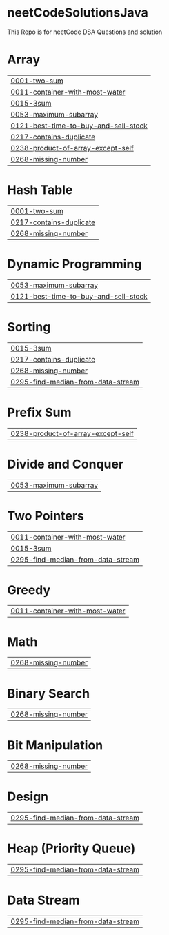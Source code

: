# neetCodeSolutionsJava
This Repo is for neetCode DSA Questions and solution


# Array
|  |
| ------- |
| [0001-two-sum](https://github.com/umang1709/neetCodeSolutionsJava/tree/master/0001-two-sum) |
| [0011-container-with-most-water](https://github.com/umang1709/neetCodeSolutionsJava/tree/master/0011-container-with-most-water) |
| [0015-3sum](https://github.com/umang1709/neetCodeSolutionsJava/tree/master/0015-3sum) |
| [0053-maximum-subarray](https://github.com/umang1709/neetCodeSolutionsJava/tree/master/0053-maximum-subarray) |
| [0121-best-time-to-buy-and-sell-stock](https://github.com/umang1709/neetCodeSolutionsJava/tree/master/0121-best-time-to-buy-and-sell-stock) |
| [0217-contains-duplicate](https://github.com/umang1709/neetCodeSolutionsJava/tree/master/0217-contains-duplicate) |
| [0238-product-of-array-except-self](https://github.com/umang1709/neetCodeSolutionsJava/tree/master/0238-product-of-array-except-self) |
| [0268-missing-number](https://github.com/umang1709/neetCodeSolutionsJava/tree/master/0268-missing-number) |
# Hash Table
|  |
| ------- |
| [0001-two-sum](https://github.com/umang1709/neetCodeSolutionsJava/tree/master/0001-two-sum) |
| [0217-contains-duplicate](https://github.com/umang1709/neetCodeSolutionsJava/tree/master/0217-contains-duplicate) |
| [0268-missing-number](https://github.com/umang1709/neetCodeSolutionsJava/tree/master/0268-missing-number) |
# Dynamic Programming
|  |
| ------- |
| [0053-maximum-subarray](https://github.com/umang1709/neetCodeSolutionsJava/tree/master/0053-maximum-subarray) |
| [0121-best-time-to-buy-and-sell-stock](https://github.com/umang1709/neetCodeSolutionsJava/tree/master/0121-best-time-to-buy-and-sell-stock) |
# Sorting
|  |
| ------- |
| [0015-3sum](https://github.com/umang1709/neetCodeSolutionsJava/tree/master/0015-3sum) |
| [0217-contains-duplicate](https://github.com/umang1709/neetCodeSolutionsJava/tree/master/0217-contains-duplicate) |
| [0268-missing-number](https://github.com/umang1709/neetCodeSolutionsJava/tree/master/0268-missing-number) |
| [0295-find-median-from-data-stream](https://github.com/umang1709/neetCodeSolutionsJava/tree/master/0295-find-median-from-data-stream) |
# Prefix Sum
|  |
| ------- |
| [0238-product-of-array-except-self](https://github.com/umang1709/neetCodeSolutionsJava/tree/master/0238-product-of-array-except-self) |
# Divide and Conquer
|  |
| ------- |
| [0053-maximum-subarray](https://github.com/umang1709/neetCodeSolutionsJava/tree/master/0053-maximum-subarray) |
# Two Pointers
|  |
| ------- |
| [0011-container-with-most-water](https://github.com/umang1709/neetCodeSolutionsJava/tree/master/0011-container-with-most-water) |
| [0015-3sum](https://github.com/umang1709/neetCodeSolutionsJava/tree/master/0015-3sum) |
| [0295-find-median-from-data-stream](https://github.com/umang1709/neetCodeSolutionsJava/tree/master/0295-find-median-from-data-stream) |
# Greedy
|  |
| ------- |
| [0011-container-with-most-water](https://github.com/umang1709/neetCodeSolutionsJava/tree/master/0011-container-with-most-water) |
# Math
|  |
| ------- |
| [0268-missing-number](https://github.com/umang1709/neetCodeSolutionsJava/tree/master/0268-missing-number) |
# Binary Search
|  |
| ------- |
| [0268-missing-number](https://github.com/umang1709/neetCodeSolutionsJava/tree/master/0268-missing-number) |
# Bit Manipulation
|  |
| ------- |
| [0268-missing-number](https://github.com/umang1709/neetCodeSolutionsJava/tree/master/0268-missing-number) |
# Design
|  |
| ------- |
| [0295-find-median-from-data-stream](https://github.com/umang1709/neetCodeSolutionsJava/tree/master/0295-find-median-from-data-stream) |
# Heap (Priority Queue)
|  |
| ------- |
| [0295-find-median-from-data-stream](https://github.com/umang1709/neetCodeSolutionsJava/tree/master/0295-find-median-from-data-stream) |
# Data Stream
|  |
| ------- |
| [0295-find-median-from-data-stream](https://github.com/umang1709/neetCodeSolutionsJava/tree/master/0295-find-median-from-data-stream) |